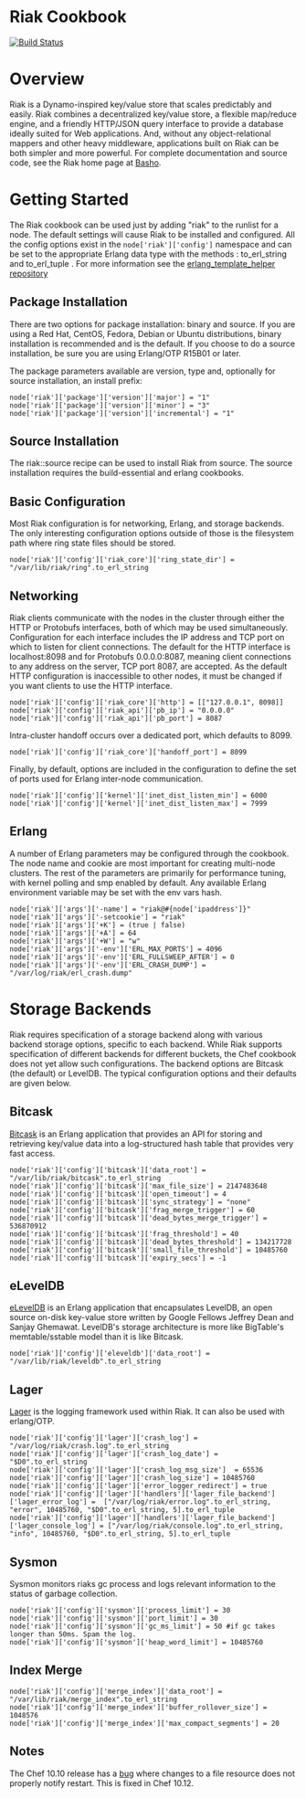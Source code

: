Riak Cookbook
=============
[![Build Status](https://travis-ci.org/basho/riak-chef-cookbook.png)](https://travis-ci.org/basho/riak-chef-cookbook)

Overview
========

Riak is a Dynamo-inspired key/value store that scales predictably and easily.  Riak combines a decentralized key/value store, a flexible map/reduce engine, and a friendly HTTP/JSON query interface to provide a database ideally suited for Web applications. And, without any object-relational mappers and other heavy middleware, applications built on Riak can be both simpler and more powerful.  For complete documentation and source code, see the Riak home page at [Basho][1].


Getting Started
===============

The Riak cookbook can be used just by adding "riak" to the runlist for a node.  The default settings will cause Riak to be installed and configured. All the config options exist in the `node['riak']['config']` namespace and can be set to the appropriate Erlang data type with the methods : to_erl_string and to_erl_tuple . For more information see the [erlang_template_helper repository][6] 


Package Installation
--------------------

There are two options for package installation: binary and source.  If you are using a Red Hat, CentOS, Fedora, Debian or Ubuntu distributions, binary installation is recommended and is the default.  If you choose to do a source installation, be sure you are using Erlang/OTP R15B01 or later.

The package parameters available are version, type and, optionally for source installation, an install prefix:

	node['riak']['package']['version']['major'] = "1"
	node['riak']['package']['version']['minor'] = "3"
	node['riak']['package']['version']['incremental'] = "1"


Source Installation
------------------

The riak::source recipe can be used to install Riak from source. The source installation requires the build-essential and erlang cookbooks. 


Basic Configuration
-------------------

Most Riak configuration is for networking, Erlang, and storage backends.  The only interesting configuration options outside of those is the filesystem path where ring state files should be stored.

	node['riak']['config']['riak_core']['ring_state_dir'] = "/var/lib/riak/ring".to_erl_string


Networking
----------

Riak clients communicate with the nodes in the cluster through either the HTTP or Protobufs interfaces, both of which may be used simultaneously.  Configuration for each interface includes the IP address and TCP port on which to listen for client connections.  The default for the HTTP interface is localhost:8098 and for Protobufs 0.0.0.0:8087, meaning client connections to any address on the server, TCP port 8087, are accepted.  As the default HTTP configuration is inaccessible to other nodes, it must be changed if you want clients to use the HTTP interface.

	node['riak']['config']['riak_core']['http'] = [["127.0.0.1", 8098]]
	node['riak']['config']['riak_api']['pb_ip'] = "0.0.0.0"
	node['riak']['config']['riak_api']['pb_port'] = 8087

Intra-cluster handoff occurs over a dedicated port, which defaults to 8099.

	node['riak']['config']['riak_core']['handoff_port'] = 8099

Finally, by default, options are included in the configuration to define the set of ports used for Erlang inter-node communication.  

	node['riak']['config']['kernel']['inet_dist_listen_min'] = 6000
	node['riak']['config']['kernel']['inet_dist_listen_max'] = 7999

Erlang
------

A number of Erlang parameters may be configured through the cookbook.  The node name and cookie are most important for creating multi-node clusters.  The rest of the parameters are primarily for performance tuning, with kernel polling and smp enabled by default.  Any available Erlang environment variable may be set with the env vars hash. 

	node['riak']['args']['-name'] = "riak@#{node['ipaddress']}"
	node['riak']['args']['-setcookie'] = "riak"
	node['riak']['args']['+K'] = (true | false)
	node['riak']['args']['+A'] = 64
	node['riak']['args']['+W'] = "w"
	node['riak']['args']['-env']['ERL_MAX_PORTS'] = 4096
	node['riak']['args']['-env']['ERL_FULLSWEEP_AFTER'] = 0
	node['riak']['args']['-env']['ERL_CRASH_DUMP'] = "/var/log/riak/erl_crash.dump"

Storage Backends
================

Riak requires specification of a storage backend along with various backend storage options, specific to each backend.  While Riak supports specification of different backends for different buckets, the Chef cookbook does not yet allow such configurations. The backend options are Bitcask (the default) or LevelDB.  The typical configuration options and their defaults are given below.


Bitcask
-------
[Bitcask][2] is an Erlang application that provides an API for storing and retrieving key/value data into a log-structured hash table that provides very fast access.

	node['riak']['config']['bitcask']['data_root'] = "/var/lib/riak/bitcask".to_erl_string
	node['riak']['config']['bitcask']['max_file_size'] = 2147483648
	node['riak']['config']['bitcask']['open_timeout'] = 4
	node['riak']['config']['bitcask']['sync_strategy'] = "none"
	node['riak']['config']['bitcask']['frag_merge_trigger'] = 60
	node['riak']['config']['bitcask']['dead_bytes_merge_trigger'] = 536870912
	node['riak']['config']['bitcask']['frag_threshold'] = 40
	node['riak']['config']['bitcask']['dead_bytes_threshold'] = 134217728
	node['riak']['config']['bitcask']['small_file_threshold'] = 10485760
	node['riak']['config']['bitcask']['expiry_secs'] = -1


eLevelDB
--------

[eLevelDB][3] is an Erlang application that encapsulates LevelDB, an open source on-disk key-value store written by Google Fellows Jeffrey Dean and Sanjay Ghemawat. LevelDB's storage architecture is more like BigTable's memtable/sstable model than it is like Bitcask.

	node['riak']['config']['eleveldb']['data_root'] = "/var/lib/riak/leveldb".to_erl_string

Lager 
-----

[Lager][4] is the logging framework used within Riak. It can also be used with erlang/OTP. 


	node['riak']['config']['lager']['crash_log'] = "/var/log/riak/crash.log".to_erl_string
	node['riak']['config']['lager']['crash_log_date'] = "$D0".to_erl_string
	node['riak']['config']['lager']['crash_log_msg_size']  = 65536
	node['riak']['config']['lager']['crash_log_size'] = 10485760
	node['riak']['config']['lager']['error_logger_redirect'] = true
	node['riak']['config']['lager']['handlers']['lager_file_backend']['lager_error_log'] =  ["/var/log/riak/error.log".to_erl_string, "error", 10485760, "$D0".to_erl_string, 5].to_erl_tuple
	node['riak']['config']['lager']['handlers']['lager_file_backend']['lager_console_log'] = ["/var/log/riak/console.log".to_erl_string, "info", 10485760, "$D0".to_erl_string, 5].to_erl_tuple

Sysmon 
------

Sysmon monitors riaks gc process and logs relevant information to the status of garbage collection.

	node['riak']['config']['sysmon']['process_limit'] = 30
	node['riak']['config']['sysmon']['port_limit'] = 30
	node['riak']['config']['sysmon']['gc_ms_limit'] = 50 #if gc takes longer than 50ms. Spam the log. 
	node['riak']['config']['sysmon']['heap_word_limit'] = 10485760
	
Index Merge
-----------
	node['riak']['config']['merge_index']['data_root'] = "/var/lib/riak/merge_index".to_erl_string
	node['riak']['config']['merge_index']['buffer_rollover_size'] = 1048576
	node['riak']['config']['merge_index']['max_compact_segments'] = 20
Notes
-----
The Chef 10.10 release has a [bug][5] where changes to a file resource does not properly notify restart. This is fixed in Chef 10.12.



[1]: http://basho.com/
[2]: http://wiki.basho.com/Bitcask 
[3]: http://wiki.basho.com/LevelDB.html
[4]: https://github.com/basho/lager
[5]: http://tickets.opscode.com/browse/CHEF-3125
[6]: https://github.com/basho/erlang_template_helper
